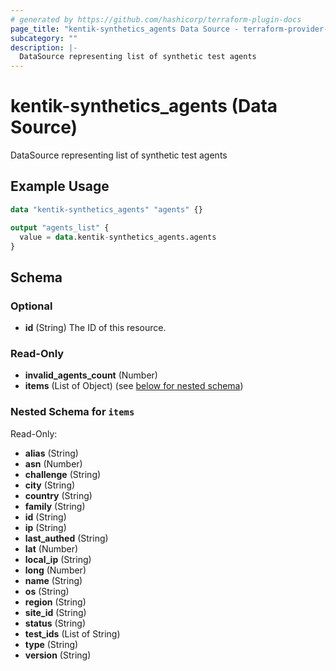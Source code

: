 ```yaml
---
# generated by https://github.com/hashicorp/terraform-plugin-docs
page_title: "kentik-synthetics_agents Data Source - terraform-provider-kentik-synthetics"
subcategory: ""
description: |-
  DataSource representing list of synthetic test agents
---
```


# kentik-synthetics_agents (Data Source)

DataSource representing list of synthetic test agents

## Example Usage

```terraform
data "kentik-synthetics_agents" "agents" {}

output "agents_list" {
  value = data.kentik-synthetics_agents.agents
}
```

<!-- schema generated by tfplugindocs -->
## Schema

### Optional

- **id** (String) The ID of this resource.

### Read-Only

- **invalid_agents_count** (Number)
- **items** (List of Object) (see [below for nested schema](#nestedatt--items))

<a id="nestedatt--items"></a>
### Nested Schema for `items`

Read-Only:

- **alias** (String)
- **asn** (Number)
- **challenge** (String)
- **city** (String)
- **country** (String)
- **family** (String)
- **id** (String)
- **ip** (String)
- **last_authed** (String)
- **lat** (Number)
- **local_ip** (String)
- **long** (Number)
- **name** (String)
- **os** (String)
- **region** (String)
- **site_id** (String)
- **status** (String)
- **test_ids** (List of String)
- **type** (String)
- **version** (String)


